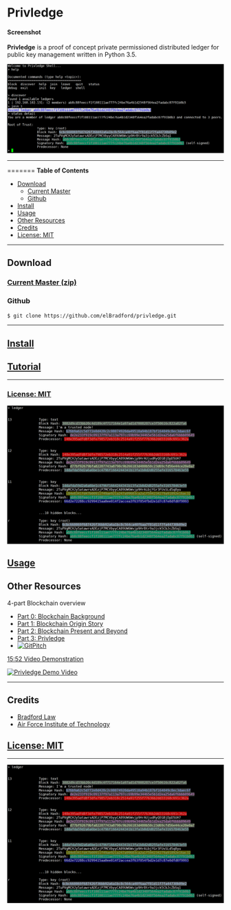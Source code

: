 Privledge
======

#### Screenshot
**Privledge** is a proof of concept private permissioned distributed ledger for public key management written in Python 3.5.

![privledge screenshot](screenshot1.png "privledge screenshot")

---
=======
**Table of Contents**
- [Download](#download)
    - [Current Master](#current-master-zip)
    - [Github](#github)
- [Install](#install)
- [Usage](#usage)
- [Other Resources](#other-resources)
- [Credits](#credits)
- [License: MIT](#license-mit)

---

## Download
### [Current Master (zip)](https://github.com/elBradford/privledge/archive/master.zip)

### Github 
```
$ git clone https://github.com/elBradford/privledge.git
```

---

## [Install](INSTALL.md)

## [Tutorial](TUTORIAL.md)

---

### [License: MIT](LICENSE.txt)

![privledge screenshot 2](screenshot2.png)

## [Usage](USAGE.md)

## Other Resources
4-part Blockchain overview
- [Part 0: Blockchain Background](https://bradford.la/2017/blockchain-0)
- [Part 1: Blockchain Origin Story](https://bradford.la/2017/blockchain-1)
- [Part 2: Blockchain Present and Beyond](https://bradford.la/2017/blockchain-2)
- [Part 3: Privledge](https://bradford.la/2017/blockchain-3)
- [![GitPitch](https://gitpitch.com/assets/badge.svg)](https://gitpitch.com/elBradford/privledge/master?grs=github&t=white)

[15:52 Video Demonstration](https://www.youtube.com/watch?v=ekFHV5K-Bog)

[![Privledge Demo Video](https://img.youtube.com/vi/ekFHV5K-Bog/0.jpg)](https://www.youtube.com/embed/ekFHV5K-Bog)

---

## Credits
- [Bradford Law](https://bradford.la) 
- [Air Force Institute of Technology](https://www.afit.edu)

## [License: MIT](LICENSE.txt)

---

![privledge screenshot 2](screenshot2.png)
